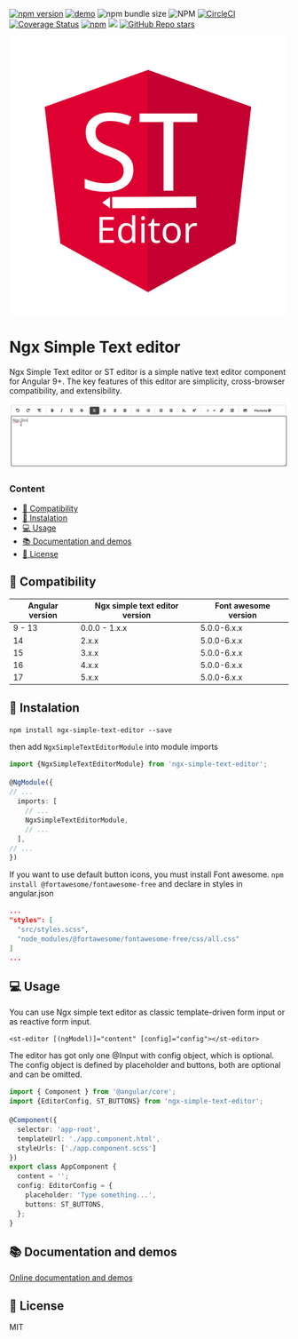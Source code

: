[![npm version](https://badge.fury.io/js/ngx-simple-text-editor.svg)](https://badge.fury.io/js/ngx-simple-text-editor)
[![demo](https://badgen.net/badge/demo/online/orange)](https://ngx-simple-text-editor.netlify.app/)
![npm bundle size](https://img.shields.io/bundlephobia/min/ngx-simple-text-editor)
![NPM](https://img.shields.io/npm/l/ngx-simple-text-editor)
[![CircleCI](https://circleci.com/gh/Raiper34/ngx-simple-text-editor.svg?style=shield)](https://circleci.com/gh/Raiper34/ngx-simple-text-editor)
[![Coverage Status](https://coveralls.io/repos/github/Raiper34/ngx-simple-text-editor/badge.svg?branch=main)](https://coveralls.io/github/Raiper34/ngx-simple-text-editor?branch=main)
[![npm](https://img.shields.io/npm/dt/ngx-simple-text-editor)](https://badge.fury.io/js/ngx-simple-text-editor)
[![](https://data.jsdelivr.com/v1/package/npm/ngx-simple-text-editor/badge?style=rounded)](https://www.jsdelivr.com/package/npm/ngx-simple-text-editor)
[![GitHub Repo stars](https://img.shields.io/github/stars/raiper34/ngx-simple-text-editor)](https://github.com/Raiper34/ngx-simple-text-editor)


![ngc simple text editor logo](assets/logo.svg)
# Ngx Simple Text editor
Ngx Simple Text editor or ST editor is a simple native text editor component for Angular 9+.
The key features of this editor are simplicity, cross-browser compatibility, and extensibility.

![demo](assets/demo.gif)


### Content
- [🔗 Compatibility](#-compatibility)
- [🚀 Instalation](#-instalation)
- [💻 Usage](#-usage)
- [📚 Documentation and demos](#-documentation-and-demos)
- [📖 License](#-license)


## 🔗 Compatibility
| Angular version | Ngx simple text editor version | Font awesome version |
|-----------------|--------------------------------|----------------------|
| 9 - 13          | 0.0.0 - 1.x.x                  | 5.0.0-6.x.x          |
| 14              | 2.x.x                          | 5.0.0-6.x.x          |
| 15              | 3.x.x                          | 5.0.0-6.x.x          |
| 16              | 4.x.x                          | 5.0.0-6.x.x          |
| 17              | 5.x.x                          | 5.0.0-6.x.x          |

## 🚀 Instalation

`npm install ngx-simple-text-editor --save`

then add `NgxSimpleTextEditorModule` into module imports
```typescript
import {NgxSimpleTextEditorModule} from 'ngx-simple-text-editor';

@NgModule({
// ...
  imports: [
    // ...
    NgxSimpleTextEditorModule,
    // ...
  ],
// ...
})
```
If you want to use default button icons, you must install Font awesome. 
`npm install @fortawesome/fontawesome-free` and declare in styles in angular.json
```json
...
"styles": [
  "src/styles.scss",
  "node_modules/@fortawesome/fontawesome-free/css/all.css"
]
...
```

## 💻 Usage
You can use Ngx simple text editor as classic template-driven form input or as reactive form input.
```angular2html
<st-editor [(ngModel)]="content" [config]="config"></st-editor>
```
The editor has got only one @Input with config object, which is optional.
The config object is defined by placeholder and buttons, both are optional and can be omitted.  
```typescript
import { Component } from '@angular/core';
import {EditorConfig, ST_BUTTONS} from 'ngx-simple-text-editor';

@Component({
  selector: 'app-root',
  templateUrl: './app.component.html',
  styleUrls: ['./app.component.scss']
})
export class AppComponent {
  content = '';
  config: EditorConfig = {
    placeholder: 'Type something...',
    buttons: ST_BUTTONS,
  };
}
```

## 📚 Documentation and demos
[Online documentation and demos](https://ngx-simple-text-editor.netlify.app/)

## 📖 License
MIT
